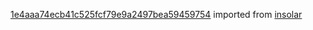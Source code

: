 [1e4aaa74ecb41c525fcf79e9a2497bea59459754](https://github.com/insolar/insolar/commit/1e4aaa74ecb41c525fcf79e9a2497bea59459754) imported from [insolar](https://github.com/insolar/insolar)
